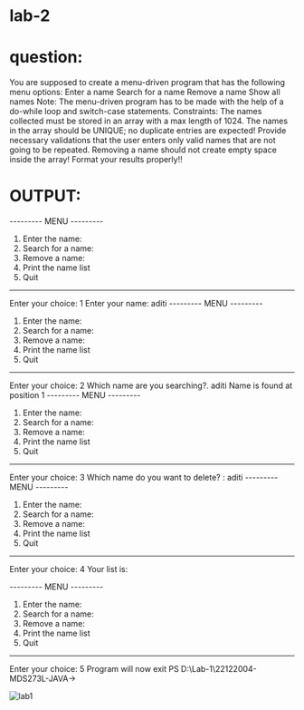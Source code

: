 # lab-2
# question:

You are supposed to create a menu-driven program that has the following menu options:
Enter a name
Search for a name
Remove a name
Show all names
Note:
The menu-driven program has to be made with the help of a do-while loop and switch-case statements.
Constraints:
The names collected must be stored in an array with a max length of 1024.
The names in the array should be UNIQUE; no duplicate entries are expected!
Provide necessary validations that the user enters only valid names that are not going to be repeated.
Removing a name should not create empty space inside the array!
Format your results properly!!





# OUTPUT:
--------- MENU ---------
 1. Enter the name:    
 2. Search for a name:
 3. Remove a name:
 4. Print the name list
 5. Quit
---------------------------
Enter your choice:
1
Enter your name: aditi
--------- MENU ---------
 1. Enter the name:
 2. Search for a name:
 3. Remove a name:
 4. Print the name list
 5. Quit
---------------------------
Enter your choice:
2
Which name are you searching?.
aditi
Name is found at position 1
--------- MENU ---------
 1. Enter the name:
 2. Search for a name:
 3. Remove a name:
 4. Print the name list
 5. Quit
---------------------------
Enter your choice:
3
Which name do you want to delete? :
aditi
--------- MENU ---------
 1. Enter the name:
 2. Search for a name:
 3. Remove a name:
 4. Print the name list
 5. Quit
---------------------------
Enter your choice:
4
Your list is: 

--------- MENU ---------
 1. Enter the name:
 2. Search for a name:
 3. Remove a name:
 4. Print the name list
 5. Quit
---------------------------
Enter your choice:
5 
Program will now exit
PS D:\Lab-1\22122004-MDS273L-JAVA-> 

![lab1](https://github.com/Aditi0902khandelwal/22122004-MDS273L-JAVA-/assets/118044645/b09df464-c774-44db-81b0-b13cad773a23)

